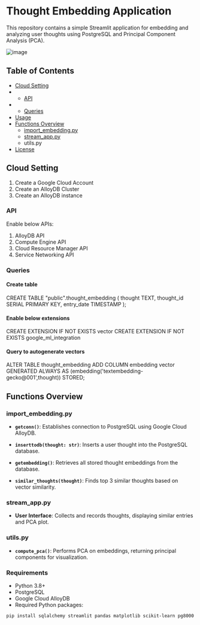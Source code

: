 
# Thought Embedding Application

This repository contains a simple Streamlit application for embedding and analyzing user thoughts using PostgreSQL and Principal Component Analysis (PCA).

![image](https://github.com/user-attachments/assets/6381166d-551c-4da3-8a35-e0e59de0610d)

## Table of Contents

- [Cloud Setting](#cloud_setting)
- - [API](#API)
- - [Queries](#Queries)
- [Usage](#usage)
- [Functions Overview](#functions-overview)
  - [import_embedding.py](#import_embedding.py)
  - [stream_app.py](#stream_app.py) 
  - utils.py
- [License](#license)

## Cloud Setting
1. Create a Google Cloud Account
2. Create an AlloyDB Cluster
3. Create an AlloyDB instance

### API
Enable below APIs:
1. AlloyDB API
2. Compute Engine API
3. Cloud Resource Manager API
4. Service Networking API

### Queries
#### Create table
CREATE TABLE "public".thought_embedding (
    thought TEXT,
    thought_id SERIAL PRIMARY KEY,
    entry_date TIMESTAMP
);

#### Enable below extensions
CREATE EXTENSION IF NOT EXISTS vector
CREATE EXTENSION IF NOT EXISTS google_ml_integration

#### Query to autogenerate vectors
ALTER TABLE thought_embedding ADD COLUMN embedding vector GENERATED ALWAYS AS (embedding('textembedding-gecko@001',thought)) STORED;

## Functions Overview

### import_embedding.py
- **`getconn()`**:  Establishes connection to PostgreSQL using Google Cloud AlloyDB.

- **`inserttodb(thought: str)`**:  Inserts a user thought into the PostgreSQL database.

- **`getembedding()`**:  Retrieves all stored thought embeddings from the database.

- **`similar_thoughts(thought)`**:  Finds top 3 similar thoughts based on vector similarity.

### stream_app.py

- **User Interface**:  Collects and records thoughts, displaying similar entries and PCA plot.

### utils.py

- **`compute_pca()`**:  Performs PCA on embeddings, returning principal components for visualization.

### Requirements

- Python 3.8+
- PostgreSQL
- Google Cloud AlloyDB
- Required Python packages:

```bash
pip install sqlalchemy streamlit pandas matplotlib scikit-learn pg8000
```
